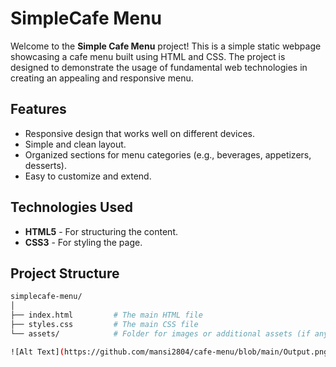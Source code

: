 # SimpleCafe Menu

Welcome to the **Simple Cafe Menu** project! This is a simple static webpage showcasing a cafe menu built using HTML and CSS. The project is designed to demonstrate the usage of fundamental web technologies in creating an appealing and responsive menu.

## Features

- Responsive design that works well on different devices.
- Simple and clean layout.
- Organized sections for menu categories (e.g., beverages, appetizers, desserts).
- Easy to customize and extend.

## Technologies Used

- **HTML5** - For structuring the content.
- **CSS3** - For styling the page.

## Project Structure

```bash
simplecafe-menu/
│
├── index.html         # The main HTML file
├── styles.css         # The main CSS file
└── assets/            # Folder for images or additional assets (if any)

![Alt Text](https://github.com/mansi2804/cafe-menu/blob/main/Output.png)
